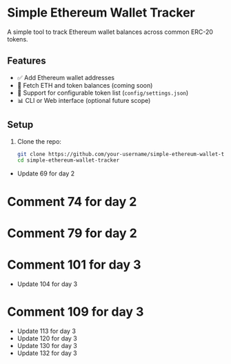 # Simple Ethereum Wallet Tracker

A simple tool to track Ethereum wallet balances across common ERC-20 tokens.

## Features

- ✅ Add Ethereum wallet addresses
- 🔄 Fetch ETH and token balances (coming soon)
- 📄 Support for configurable token list (`config/settings.json`)
- 📊 CLI or Web interface (optional future scope)

## Setup

1. Clone the repo:
   ```bash
   git clone https://github.com/your-username/simple-ethereum-wallet-tracker.git
   cd simple-ethereum-wallet-tracker
- Update 69 for day 2
# Comment 74 for day 2

# Comment 79 for day 2
# Comment 101 for day 3

- Update 104 for day 3
# Comment 109 for day 3
- Update 113 for day 3
- Update 120 for day 3
- Update 130 for day 3
- Update 132 for day 3
